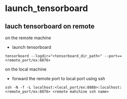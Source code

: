 
# launch_tensorboard
## lauch tensorboard on remote 

on the remote machine
- launch tensorboard
```
tensorboard --logdir="<tensorboard_dir_path>" --port==<remote_port/ex:8876>
```

on the local machine
- forward the remote port to local port using ssh
```
ssh -N -f -L localhost:<local_port/ex:8888>:localhost:<remote_port/ex:8876> <remote mahchine ssh name>
```



